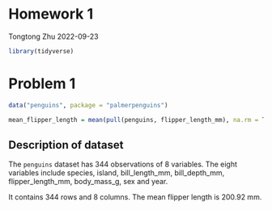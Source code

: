 Homework 1
================
Tongtong Zhu
2022-09-23

``` r
library(tidyverse)
```

# Problem 1

``` r
data("penguins", package = "palmerpenguins")
```

``` r
mean_flipper_length = mean(pull(penguins, flipper_length_mm), na.rm = TRUE)
```

## Description of dataset

The `penguins` dataset has 344 observations of 8 variables. The eight
variables include species, island, bill_length_mm, bill_depth_mm,
flipper_length_mm, body_mass_g, sex and year.

It contains 344 rows and 8 columns. The mean flipper length is 200.92
mm.
